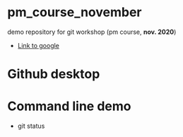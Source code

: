 # pm_course_november

demo repository for git workshop (pm course, **nov. 2020**)

- [Link to google](https://google.com)

# Github desktop

# Command line demo

- git status
